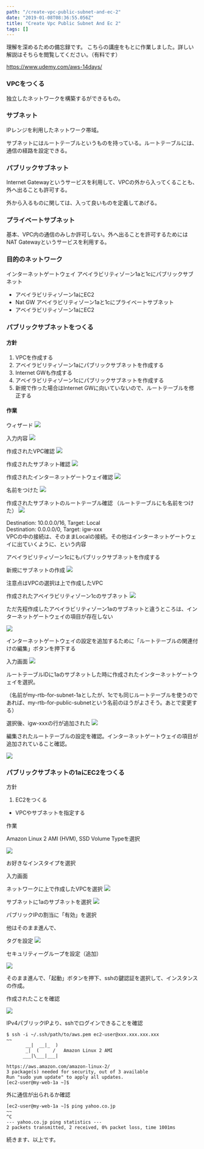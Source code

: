 ```yaml
---
path: "/create-vpc-public-subnet-and-ec-2"
date: "2019-01-08T08:36:55.056Z"
title: "Create Vpc Public Subnet And Ec 2"
tags: []
---
```


理解を深めるための備忘録です。
こちらの講座をもとに作業しました。詳しい解説はそちらを閲覧してください。（有料です）

https://www.udemy.com/aws-14days/


### VPCをつくる

独立したネットワークを構築するができるもの。

### サブネット

IPレンジを利用したネットワーク帯域。

サブネットにはルートテーブルというものを持っている。ルートテーブルには、通信の経路を設定できる。

### パブリックサブネット

Internet Gatewayというサービスを利用して、VPCの外から入ってくることも、外へ出ることも許可する。

外から入るものに関しては、入って良いものを定義してあげる。

### プライベートサブネット

基本、VPC内の通信のみしか許可しない。外へ出ることを許可するためにはNAT Gatewayというサービスを利用する。


### 目的のネットワーク

インターネットゲートウェイ
アベイラビリティゾーン1aと1cにパブリックサブネット
  * アベイラビリティゾーン1aにEC2
  * Nat GW
アベイラビリティゾーン1aと1cにプライベートサブネット
  * アベイラビリティゾーン1aにEC2

### パブリックサブネットをつくる

#### 方針

1. VPCを作成する
2. アベイラビリティゾーン1aにパブリックサブネットを作成する
3. Internet GWも作成する
4. アベイラビリティゾーン1cにパブリックサブネットを作成する
5. 新規で作った場合はInternet GWに向いていないので、ルートテーブルを修正する


#### 作業

ウィザード
![](https://user-images.githubusercontent.com/37950257/52530667-1aafbd00-2d4c-11e9-8d7f-e1b799e4190a.png)


入力内容
![](https://user-images.githubusercontent.com/37950257/52530668-1aafbd00-2d4c-11e9-9817-7caf98d76677.png)


作成されたVPC確認
![](https://user-images.githubusercontent.com/37950257/52530669-1b485380-2d4c-11e9-8e0b-62a0b8282685.png)

作成されたサブネット確認
![](https://user-images.githubusercontent.com/37950257/52530670-1b485380-2d4c-11e9-895a-331b79c89b48.png)


作成されたインターネットゲートウェイ確認
![](https://user-images.githubusercontent.com/37950257/52530671-1b485380-2d4c-11e9-8259-a0962bcef880.png)

名前をつけた
![](https://user-images.githubusercontent.com/37950257/52530672-1be0ea00-2d4c-11e9-9b08-f558d7f3d4f2.png)


作成されたサブネットのルートテーブル確認 （ルートテーブルにも名前をつけた）
![](https://user-images.githubusercontent.com/37950257/52530673-1be0ea00-2d4c-11e9-8ecf-36df1fb6f764.png)

Destination: 10.0.0.0/16, Target: Local
<br />
Destination: 0.0.0.0/0, Target: igw-xxx
<br />
VPCの中の接続は、そのままLocalの接続。その他はインターネットゲートウェイに出ていくように、という内容

アベイラビリティゾーン1cにもパブリックサブネットを作成する

新規にサブネットの作成
![](https://user-images.githubusercontent.com/37950257/52530850-5dbf5f80-2d4f-11e9-8c6a-3c240a42450d.png)

注意点はVPCの選択は上で作成したVPC

作成されたアベイラビリティゾーン1cのサブネット
![](https://user-images.githubusercontent.com/37950257/52530851-5dbf5f80-2d4f-11e9-94f0-1c075107f2fb.png)

ただ先程作成したアベイラビリティゾーン1aのサブネットと違うところは、インターネットゲートウェイの項目が存在しない

![](https://user-images.githubusercontent.com/37950257/52530852-5dbf5f80-2d4f-11e9-91cd-fbff75f6c8b3.png)

インターネットゲートウェイの設定を追加するために「ルートテーブルの関連付けの編集」ボタンを押下する

入力画面
![](https://user-images.githubusercontent.com/37950257/52530853-5e57f600-2d4f-11e9-90f9-c996a4867845.png)

ルートテーブルIDに1aのサブネットした時に作成されたインターネットゲートウェイを選択。

（名前がmy-rtb-for-subnet-1aとしたが、1cでも同じルートテーブルを使うのであれば、my-rtb-for-public-subnetという名前のほうがよさそう。あとで変更する）

選択後、igw-xxxの行が追加された
![](https://user-images.githubusercontent.com/37950257/52530854-5e57f600-2d4f-11e9-9904-af469c8d540a.png)

編集されたルートテーブルの設定を確認。インターネットゲートウェイの項目が追加されていること確認。

![](https://user-images.githubusercontent.com/37950257/52531195-02906b80-2d55-11e9-9005-ad982e44f84a.png)


### パブリックサブネットの1aにEC2をつくる

方針

1. EC2をつくる
  * VPCやサブネットを指定する

作業

Amazon Linux 2 AMI (HVM), SSD Volume Typeを選択

![](https://user-images.githubusercontent.com/37950257/52531197-03290200-2d55-11e9-9b97-e219c295af77.png)

お好きなインスタイプを選択

入力画面

ネットワークに上で作成したVPCを選択
![](https://user-images.githubusercontent.com/37950257/52531198-03290200-2d55-11e9-8e4a-5a792dd38ad9.png)

サブネットに1aのサブネットを選択
![](https://user-images.githubusercontent.com/37950257/52531199-03290200-2d55-11e9-8c1b-0b7d6df9553e.png)

パブリックIPの割当に「有効」を選択

他はそのまま進んで、

タグを設定
![](https://user-images.githubusercontent.com/37950257/52531200-03290200-2d55-11e9-90c8-14099b22f610.png)

セキュリティーグループを設定（追加）

![](https://user-images.githubusercontent.com/37950257/52531201-03c19880-2d55-11e9-9b2c-47bf7de052ce.png)

そのまま進んで、「起動」ボタンを押下、sshの鍵認証を選択して、インスタンスの作成。

作成されたことを確認

![](https://user-images.githubusercontent.com/37950257/52531398-2d2ff380-2d58-11e9-97dd-f176f6e7c48d.png)

IPv4パブリックIPより、sshでログインできることを確認

```
$ ssh -i ~/.ssh/path/to/aws.pem ec2-user@xxx.xxx.xxx.xxx
~~
       __|  __|_  )
       _|  (     /   Amazon Linux 2 AMI
      ___|\___|___|

https://aws.amazon.com/amazon-linux-2/
3 package(s) needed for security, out of 3 available
Run "sudo yum update" to apply all updates.
[ec2-user@my-web-1a ~]$
```

外に通信が出られるか確認

```
[ec2-user@my-web-1a ~]$ ping yahoo.co.jp
~~
^C
--- yahoo.co.jp ping statistics ---
2 packets transmitted, 2 received, 0% packet loss, time 1001ms
```

続きます、以上です。
